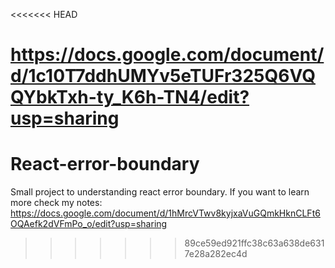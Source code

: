 <<<<<<< HEAD


https://docs.google.com/document/d/1c10T7ddhUMYv5eTUFr325Q6VQQYbkTxh-ty_K6h-TN4/edit?usp=sharing
=======
# React-error-boundary
Small project to understanding react error boundary.
If you want to learn more check my notes:
https://docs.google.com/document/d/1hMrcVTwv8kyjxaVuGQmkHknCLFt6OQAefk2dVFmPo_o/edit?usp=sharing
>>>>>>> 89ce59ed921ffc38c63a638de6317e28a282ec4d
